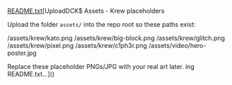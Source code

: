 [README.txt](https://github.com/user-attachments/files/22869761/README.txt)[UploadDCK$ Assets - Krew placeholders

Upload the folder `assets/` into the repo root so these paths exist:

/assets/krew/kato.png
/assets/krew/big-block.png
/assets/krew/glitch.png
/assets/krew/pixel.png
/assets/krew/c1ph3r.png
/assets/video/hero-poster.jpg

Replace these placeholder PNGs/JPG with your real art later.
ing README.txt…]()
